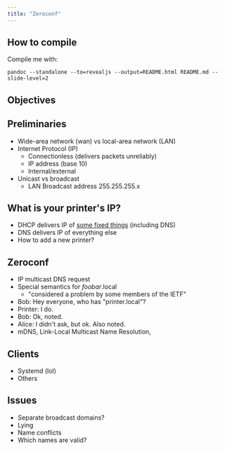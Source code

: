 ```yaml
---
title: "Zeroconf"
---
```


## How to compile

Compile me with:

```
pandoc --standalone --to=revealjs --output=README.html README.md --slide-level=2
```

## Objectives

## Preliminaries

- Wide-area network (wan) vs local-area network (LAN)
- Internet Protocol (IP)
  - Connectionless (delivers packets unreliably)
  - IP address (base 10)
  - Internal/external
- Unicast vs broadcast
  - LAN Broadcast address 255.255.255.x

## What is your printer's IP?

- DHCP delivers IP of [some fixed things](https://www.wikiwand.com/en/Dhcp#Options) (including DNS)
- DNS delivers IP of everything else
- How to add a new printer?

## Zeroconf

- IP multicast DNS request
- Special semantics for _foobar_.local
  - "considered a problem by some members of the IETF"
- Bob: Hey everyone, who has "printer.local"?
- Printer: I do.
- Bob: Ok, noted.
- Alice: I didn't ask, but ok. Also noted.
- mDNS, Link-Local Multicast Name Resolution, 

## Clients

- Systemd (lol)
- Others

## Issues

- Separate broadcast domains?
- Lying
- Name conflicts
- Which names are valid?
